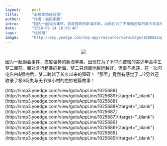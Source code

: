 ```yaml
---
layout:     post
title:      "必修爱情经验值"
author:     "作者：猫田米藏"
intro:      "因为一起误会事件，态度强势的新海学弟，出现在为了不举而苦恼的美少年高中生梦二面前。面对言行粗暴的新海，梦二只想离他越远越好。但事与愿违，在一次闪电告白&强吻后，梦二跨越了长久以来的障碍！「那里」竟然有感觉了…!?另外还收录了极S阿丸与无节操小村的绝妙短篇故事！"
date:       "2018-02-14 16:56:46"
tags:       "经验值"
image:      "http://smp.yoedge.com/smp-app/resource/viewImage/1000881appline.png"
---
```

<div style="text-align: center">
<p><img src="http://smp.yoedge.com/smp-app/resource/viewImage/1000881appline.png"/></p>
</div>
<p class="post-meta">
<span>因为一起误会事件，态度强势的新海学弟，出现在为了不举而苦恼的美少年高中生梦二面前。面对言行粗暴的新海，梦二只想离他越远越好。但事与愿违，在一次闪电告白&强吻后，梦二跨越了长久以来的障碍！「那里」竟然有感觉了…!?另外还收录了极S阿丸与无节操小村的绝妙短篇故事！</span>
</p>
[http://smp3.yoedge.com/view/gotoAppLine/1025689](http://smp3.yoedge.com/view/gotoAppLine/1025689){:target="_blank"}
[http://smp3.yoedge.com/view/gotoAppLine/1025688](http://smp3.yoedge.com/view/gotoAppLine/1025688){:target="_blank"}
[http://smp3.yoedge.com/view/gotoAppLine/1025687](http://smp3.yoedge.com/view/gotoAppLine/1025687){:target="_blank"}
[http://smp3.yoedge.com/view/gotoAppLine/1025686](http://smp3.yoedge.com/view/gotoAppLine/1025686){:target="_blank"}
[http://smp3.yoedge.com/view/gotoAppLine/1025685](http://smp3.yoedge.com/view/gotoAppLine/1025685){:target="_blank"}


